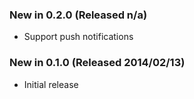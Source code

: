 ### New in 0.2.0 (Released n/a)
* Support push notifications

### New in 0.1.0 (Released 2014/02/13)
* Initial release
